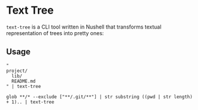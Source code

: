 # Text Tree

`text-tree` is a CLI tool written in Nushell that transforms textual
representation of trees into pretty ones:

## Usage

```nu
"
project/
  lib/
  README.md
" | text-tree
```

```nu
glob **/* --exclude ["**/.git/**"] | str substring ((pwd | str length) + 1).. | text-tree
```
